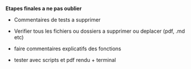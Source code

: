 

**Etapes finales a ne pas oublier**

- Commentaires de tests a supprimer

- Verifier tous les fichiers ou dossiers a supprimer ou deplacer (pdf, .md etc)

- faire commentaires explicatifs des fonctions

- tester avec scripts et pdf rendu + terminal